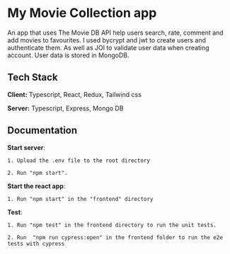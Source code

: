 
# My Movie Collection app

An app that uses The Movie DB API help users search, rate, comment and add movies to favourites. I used bycrypt and jwt to create users and authenticate them. As well as JOI to validate user data when creating account. User data is stored in MongoDB.



## Tech Stack

**Client:** Typescript, React, Redux, Tailwind css

**Server:** Typescript, Express, Mongo DB
## Documentation

**Start server**: 

    1. Upload the .env file to the root directory

    2. Run "npm start".

**Start the react app**:

    1. Run "npm start" in the "frontend" directory

**Test**:

    1. Run "npm test" in the frontend directory to run the unit tests.

    2. Run  "npm run cypress:open" in the frontend folder to run the e2e tests with cypress


